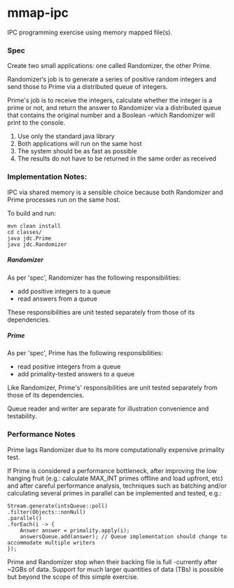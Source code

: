 # mmap-ipc
IPC programming exercise using memory mapped file(s).


### Spec
Create two small applications: one called Randomizer, the other Prime.

Randomizer‘s job is to generate a series of positive random integers and send those to Prime via a distributed queue of integers.

Prime's job is to receive the integers, calculate whether the integer is a prime or not, and return the answer to Randomizer via a distributed queue that contains the original number and a Boolean -which Randomizer will print to the console.

1. Use only the standard java library
2. Both applications will run on the same host
3. The system should be as fast as possible
4. The results do not have to be returned in the same order as received


### Implementation Notes:
IPC via shared memory is a sensible choice because both Randomizer and Prime processes run on the same host.

To build and run:

```
mvn clean install
cd classes/
java jdc.Prime
java jdc.Randomizer
```


##### Randomizer
As per 'spec', Randomizer has the following responsibilities:
+ add positive integers to a queue
+ read answers from a queue

These responsibilities are unit tested separately from those of its dependencies.


##### Prime
As per 'spec', Prime has the following responsibilities:
+ read positive integers from a queue
+ add primality-tested answers to a queue

Like Randomizer, Prime's' responsibilities are unit tested separately from those of its dependencies.

Queue reader and writer are separate for illustration convenience and testability.


### Performance Notes
Prime lags Randomizer due to its more computationally expensive primality test.

If Prime is considered a performance bottleneck, after improving the low hanging fruit (e.g.: calculate MAX_INT primes offline and load upfront, etc) and after careful performance analysis, techniques such as batching and/or calculating several primes in parallel can be implemented and tested, e.g.:

```
Stream.generate(intsQueue::poll)
.filter(Objects::nonNull)
.parallel()
.forEach(i -> {
    Answer answer = primality.apply(i);
    answersQueue.add(answer); // Queue implementation should change to accommodate multiple writers
});
```


Prime and Randomizer stop when their backing file is full -currently after ~2GBs of data. Support for much larger quantities of data (TBs) is possible but beyond the scope of this simple exercise.

